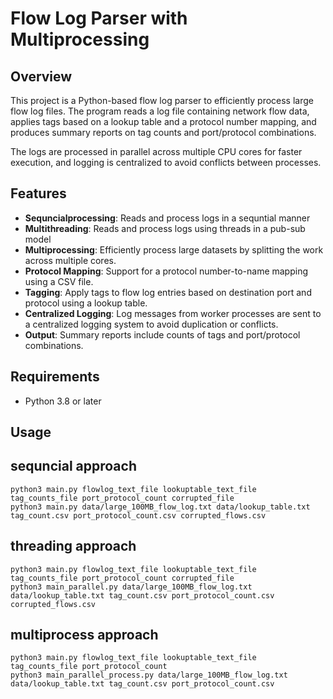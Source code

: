 # Flow Log Parser with Multiprocessing

## Overview

This project is a Python-based flow log parser to efficiently process large flow log files. The program reads a log file containing network flow data, applies tags based on a lookup table and a protocol number mapping, and produces summary reports on tag counts and port/protocol combinations.

The logs are processed in parallel across multiple CPU cores for faster execution, and logging is centralized to avoid conflicts between processes.

## Features

- **Sequncialprocessing**: Reads and process logs in a sequntial manner
- **Multithreading**: Reads and process logs using threads in a pub-sub model
- **Multiprocessing**: Efficiently process large datasets by splitting the work across multiple cores.
- **Protocol Mapping**: Support for a protocol number-to-name mapping using a CSV file.
- **Tagging**: Apply tags to flow log entries based on destination port and protocol using a lookup table.
- **Centralized Logging**: Log messages from worker processes are sent to a centralized logging system to avoid duplication or conflicts.
- **Output**: Summary reports include counts of tags and port/protocol combinations.


## Requirements

- Python 3.8 or later

## Usage

## sequncial approach
```
python3 main.py flowlog_text_file lookuptable_text_file tag_counts_file port_protocol_count corrupted_file
python3 main.py data/large_100MB_flow_log.txt data/lookup_table.txt tag_count.csv port_protocol_count.csv corrupted_flows.csv
```
## threading approach
```
python3 main.py flowlog_text_file lookuptable_text_file tag_counts_file port_protocol_count corrupted_file
python3 main_parallel.py data/large_100MB_flow_log.txt data/lookup_table.txt tag_count.csv port_protocol_count.csv corrupted_flows.csv
```
## multiprocess approach
```
python3 main.py flowlog_text_file lookuptable_text_file tag_counts_file port_protocol_count
python3 main_parallel_process.py data/large_100MB_flow_log.txt data/lookup_table.txt tag_count.csv port_protocol_count.csv
```